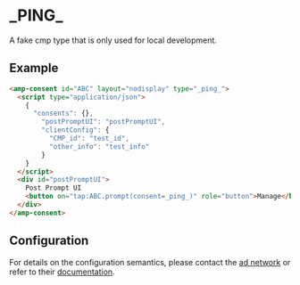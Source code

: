 <!---
Copyright 2019 The AMP HTML Authors. All Rights Reserved.

Licensed under the Apache License, Version 2.0 (the "License");
you may not use this file except in compliance with the License.
You may obtain a copy of the License at

      http://www.apache.org/licenses/LICENSE-2.0

Unless required by applicable law or agreed to in writing, software
distributed under the License is distributed on an "AS-IS" BASIS,
WITHOUT WARRANTIES OR CONDITIONS OF ANY KIND, either express or implied.
See the License for the specific language governing permissions and
limitations under the License.
-->

# \_PING\_

A fake cmp type that is only used for local development.

## Example

```html
<amp-consent id="ABC" layout="nodisplay" type="_ping_">
  <script type="application/json">
    {
      "consents": {},
        "postPromptUI": "postPromptUI",
        "clientConfig": {
          "CMP_id": "test_id",
          "other_info": "test_info"
        }
    }
  </script>
  <div id="postPromptUI">
    Post Prompt UI
    <button on="tap:ABC.prompt(consent=_ping_)" role="button">Manage</button>
  </div>
</amp-consent>
```

## Configuration

For details on the configuration semantics, please contact the
[ad network](#configuration) or refer to their [documentation](#ping).
